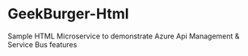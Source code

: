 # GeekBurger-Html
Sample HTML Microservice to demonstrate Azure Api Management &amp; Service Bus features
